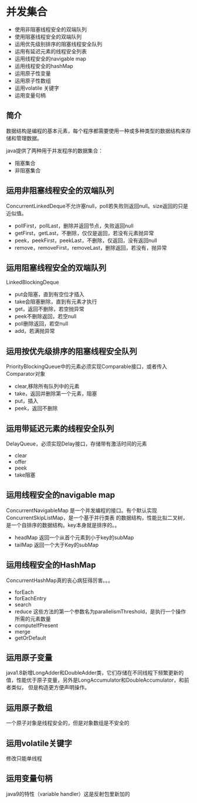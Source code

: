 # 并发集合

+   使用非阻塞线程安全的双端队列
+   使用阻塞线程安全的双端队列
+   运用优先级别排序的阻塞线程安全队列
+   运用有延迟元素的线程安全列表
+   运用线程安全的navigable map
+   运用线程安全的hashMap
+   运用原子性变量
+   运用原子性数组
+   运用volatile 关键字
+   运用变量句柄

## 简介

数据结构是编程的基本元素，每个程序都需要使用一种或多种类型的数据结构来存储和管理数据。

java提供了两种用于并发程序的数据集合：
+   阻塞集合
+   非阻塞集合

## 运用非阻塞线程安全的双端队列

ConcurrentLinkedDeque不允许塞null，poll若失败则返回null。size返回的只是近似值。

+   pollFirst，pollLast，删除并返回节点，失败返回null
+   getFirst，getLast，不删除，仅仅是返回，若没有元素抛异常
+   peek，peekFirst，peekLast，不删除，仅返回，没有返回null
+   remove，removeFirst，removeLast，删除返回，若没有，抛异常

## 运用阻塞线程安全的双端队列

LinkedBlockingDeque

+   put会阻塞，直到有空位才插入
+   take会阻塞删除，直到有元素才执行
+   get，返回不删除，若空抛异常
+   peek不删除返回，若空null
+   poll删除返回，若空null
+   add，若满抛异常

## 运用按优先级排序的阻塞线程安全队列

PriorityBlockingQueue中的元素必须实现Comparable接口，或者传入Comparator对象

+   clear,移除所有队列中的元素
+   take，返回并删除第一个元素，阻塞
+   put，插入
+   peek，返回不删除

## 运用带延迟元素的线程安全队列

DelayQueue，必须实现Delay接口，存储带有激活时间的元素

+   clear
+   offer
+   peek
+   take阻塞

## 运用线程安全的navigable map

ConcurrentNavigableMap 是一个并发编程的接口。有个默认实现ConcurrentSkipListMap，是一个基于并行类表
的数据结构，性能比拟二叉树，是一个自排序的数据结构。key本身就是排序的。。

+   headMap 返回一个从首个元素到小于key的subMap
+   tailMap 返回一个大于Key的subMap

## 运用线程安全的HashMap

ConcurrentHashMap真的丧心病狂得厉害。。。

+   forEach
+   forEachEntry
+   search
+   reduce
这些方法的第一个参数名为parallelismThreshold，是执行一个操作所需的元素数量
+   computeIfPresent
+   merge
+   getOrDefault

## 运用原子变量

java1.8新增LongAdder和DoubleAdder类，它们存储在不同线程下频繁更新的值，性能优于原子变量，另外是LongAccumulator和DoubleAccumulator，和前者类似，
但是构造更方便声明操作。

## 运用原子数组

一个原子对象是线程安全的，但是对象数组是不安全的

## 运用volatile关键字

修改只能单线程

## 运用变量句柄

java9的特性（variable handler）这是反射包里新加的


 

